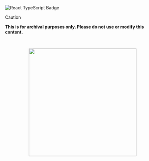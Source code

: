   <img src="https://img.shields.io/badge/Made%20with-React%20&%20TypeScript-dbb6ed?style=for-the-badge&logo=react&logoColor=white&labelColor=2b2b2b" alt="React TypeScript Badge" />



> [!CAUTION]
> **This is for archival purposes only. Please do not use or modify this content.**

<br>

<p align="center">
<a href="https://discord.com/invite/8NJWstnUHd">
<img src="https://invidget.switchblade.xyz/8NJWstnUHd" width="350">
</a>
</p>
